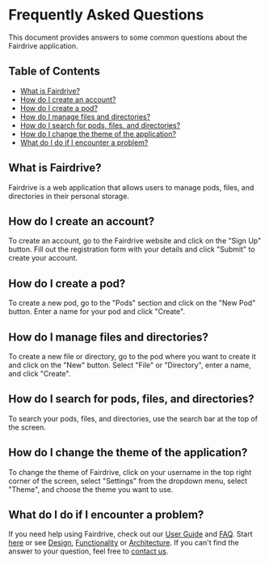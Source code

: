 # Frequently Asked Questions

This document provides answers to some common questions about the Fairdrive application.

## Table of Contents

- [What is Fairdrive?](#what-is-fairdrive)
- [How do I create an account?](#how-do-i-create-an-account)
- [How do I create a pod?](#how-do-i-create-a-pod)
- [How do I manage files and directories?](#how-do-i-manage-files-and-directories)
- [How do I search for pods, files, and directories?](#how-do-i-search-for-pods-files-and-directories)
- [How do I change the theme of the application?](#how-do-i-change-the-theme-of-the-application)
- [What do I do if I encounter a problem?](#what-do-i-do-if-i-encounter-a-problem)

## What is Fairdrive?

Fairdrive is a web application that allows users to manage pods, files, and directories in their personal storage.

## How do I create an account?

To create an account, go to the Fairdrive website and click on the "Sign Up" button. Fill out the registration form with your details and click "Submit" to create your account.

## How do I create a pod?

To create a new pod, go to the "Pods" section and click on the "New Pod" button. Enter a name for your pod and click "Create".

## How do I manage files and directories?

To create a new file or directory, go to the pod where you want to create it and click on the "New" button. Select "File" or "Directory", enter a name, and click "Create".

## How do I search for pods, files, and directories?

To search your pods, files, and directories, use the search bar at the top of the screen.

## How do I change the theme of the application?

To change the theme of Fairdrive, click on your username in the top right corner of the screen, select "Settings" from the dropdown menu, select "Theme", and choose the theme you want to use.

## What do I do if I encounter a problem?

If you need help using Fairdrive, check out our [User Guide](USER-GUIDE.md) and [FAQ](FAQ.md). 
Start [here](GETTING-STARTED.md) or see [Design](DESIGN.md), [Functionality](FUNCTIONALITY.md) or [Architecture](ARCHITECTURE.md). 
If you can't find the answer to your question, feel free to [contact us](CONTACT.md).
